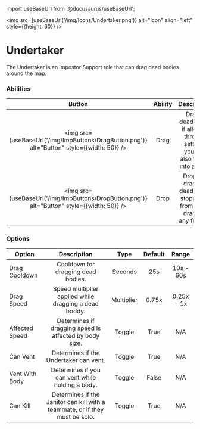 import useBaseUrl from '@docusaurus/useBaseUrl';

<img src={useBaseUrl('/img/Icons/Undertaker.png')} alt="Icon" align="left" style={{height: 60}} />
# Undertaker

The Undertaker is an Impostor Support role that can drag dead bodies around the map.

### Abilities

| Button | Ability | Description | Type |
|:----------:|:----------:|:-----------------:|:------:|
| <img src={useBaseUrl('/img/ImpButtons/DragButton.png')} alt="Button" style={{width: 50}} /> | Drag | Drag a dead body, if allowed through settings you can also take it into a vent. | Dead Body Interaction |
| <img src={useBaseUrl('/img/ImpButtons/DropButton.png')} alt="Button" style={{width: 50}} /> | Drop | Drop the dragged dead body, stopping it from being dragged any further. | Dead Body Interaction |

### Options

| Option | Description | Type | Default | Range |
|----------|:-----------------:|:------:|:------:|:------:|
| Drag Cooldown | Cooldown for dragging dead bodies. | Seconds | 25s | 10s - 60s |
| Drag Speed | Speed multiplier applied while dragging a dead boddy. | Multiplier | 0.75x | 0.25x - 1x |
| Affected Speed | Determines if dragging speed is affected by body size. | Toggle | True | N/A |
| Can Vent | Determines if the Undertaker can vent. | Toggle | True | N/A |
| Vent With Body | Determines if you can vent while holding a body. | Toggle | False | N/A |
| Can Kill | Determines if the Janitor can kill with a teammate, or if they must be solo. | Toggle | True | N/A |
